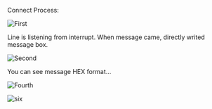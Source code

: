 Connect Process:

![First](https://user-images.githubusercontent.com/34924065/136667707-e5c9e2ca-de97-47fb-b7bb-b8d37e8e58e5.JPG)



Line is listening from interrupt. When message came, directly writed message box.

![Second](https://user-images.githubusercontent.com/34924065/136667709-d56d6021-e27e-4933-a730-53ab00a147a9.JPG)


You can see message HEX format...

![Fourth](https://user-images.githubusercontent.com/34924065/136667716-12d8ec37-45f0-454c-ba7b-997afdfb0fc8.JPG)




![six](https://user-images.githubusercontent.com/34924065/136667726-55a81a13-1147-4e60-bdbc-e68256c0b38a.JPG)
